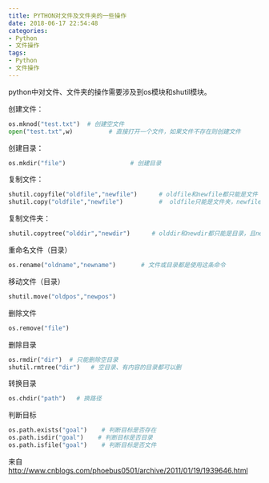 ```yaml
---
title: PYTHON对文件及文件夹的一些操作
date: 2018-06-17 22:54:48
categories:
- Python
- 文件操作
tags: 
- Python
- 文件操作
---
```

python中对文件、文件夹的操作需要涉及到os模块和shutil模块。

创建文件：
``` python
os.mknod("test.txt")  # 创建空文件
open("test.txt",w)          # 直接打开一个文件，如果文件不存在则创建文件
```
创建目录：
```  python
os.mkdir("file")                  # 创建目录
```
复制文件：
``` python
shutil.copyfile("oldfile","newfile")      # oldfile和newfile都只能是文件
shutil.copy("oldfile","newfile")          #  oldfile只能是文件夹，newfile可以是文件，也可以是目标目录
```
复制文件夹：
``` python
shutil.copytree("olddir","newdir")      # olddir和newdir都只能是目录，且newdir必须不存在
```
重命名文件（目录）
``` python
os.rename("oldname","newname")       # 文件或目录都是使用这条命令
```
移动文件（目录）
``` python
shutil.move("oldpos","newpos")    
```
删除文件
``` python
os.remove("file")
```
删除目录
``` python
os.rmdir("dir")  # 只能删除空目录
shutil.rmtree("dir")   # 空目录、有内容的目录都可以删 
```
转换目录
``` python
os.chdir("path")   # 换路径
```
判断目标
``` python
os.path.exists("goal")    # 判断目标是否存在
os.path.isdir("goal")    # 判断目标是否目录
os.path.isfile("goal")    # 判断目标是否文件   
```
来自 <http://www.cnblogs.com/phoebus0501/archive/2011/01/19/1939646.html> 

